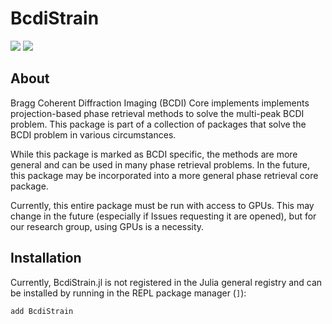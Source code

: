 # BcdiStrain

<!-- [![Build Status](https://github.com/jmeziere/BcdiStrain.jl/actions/workflows/CI.yml/badge.svg?branch=main)](https://github.com/jmeziere/BcdiStrain.jl/actions/workflows/CI.yml?query=branch%3Amain) -->
[![](https://img.shields.io/badge/Docs-Full-blue.svg)](https://byu-cxi.github.io/BcdiDocs/dev)
[![](https://img.shields.io/badge/Docs-Part-blue.svg)](https://byu-cxi.github.io/BcdiStrain.jl/dev)

## About

Bragg Coherent Diffraction Imaging (BCDI) Core implements implements projection-based phase retrieval methods to solve the multi-peak BCDI problem. This package is part of a collection of packages that solve the BCDI problem in various circumstances.

While this package is marked as BCDI specific, the methods are more general and can be used in many phase retrieval problems. In the future, this package may be incorporated into a more general phase retrieval core package.

Currently, this entire package must be run with access to GPUs. This may change in the future (especially if Issues requesting it are opened), but for our research group, using GPUs is a necessity.

## Installation

Currently, BcdiStrain.jl is not registered in the Julia general registry and can be installed by running in the REPL package manager (```]```):

```add BcdiStrain```
